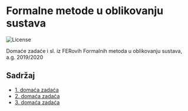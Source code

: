 # Formalne metode u oblikovanju sustava

![License](https://img.shields.io/badge/License-Apache%202.0-blue.svg)

Domaće zadaće i sl. iz FERovih Formalnih metoda u oblikovanju sustava, a.g. 2019/2020

## Sadržaj

- [1. domaća zadaća](./DZ1)
- [2. domaća zadaća](./DZ2)
- [3. domaća zadaća](./DZ3)
